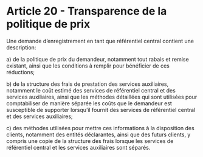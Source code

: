 # Article 20 - Transparence de la politique de prix


Une demande d’enregistrement en tant que référentiel central contient une description:

a) de la politique de prix du demandeur, notamment tout rabais et remise existant, ainsi que les conditions à remplir pour bénéficier de ces réductions;

b) de la structure des frais de prestation des services auxiliaires, notamment le coût estimé des services de référentiel central et des services auxiliaires, ainsi que les méthodes détaillées qui sont utilisées pour comptabiliser de manière séparée les coûts que le demandeur est susceptible de supporter lorsqu’il fournit des services de référentiel central et des services auxiliaires;

c) des méthodes utilisées pour mettre ces informations à la disposition des clients, notamment des entités déclarantes, ainsi que des futurs clients, y compris une copie de la structure des frais lorsque les services de référentiel central et les services auxiliaires sont séparés.
